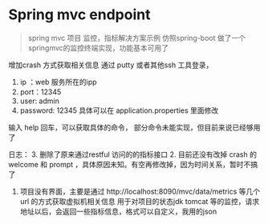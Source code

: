 # Spring mvc endpoint
> spring mvc 项目 监控，指标解决方案示例
仿照spring-boot 做了一个 springmvc的监控终端实现，功能基本可用了

增加crash 方式获取相关信息
通过 putty 或者其他ssh 工具登录，
1. ip ：web 服务所在的ipp
2. port：12345
3. user: admin
4. password: 12345
具体可以在 application.properties 里面修改

输入 help 回车，可以获取具体的命令，
部分命令未能实现，但目前来说已经够用了

日志：
3. 删除了原来通过restful 访问的的指标接口
2. 目前还没有改掉 crash 的welcome 和 prompt ，具体原因未知。有空再修改掉，因为时间关系，暂时不搞了
1. 项目没有界面，主要是通过 http://localhost:8090/mvc/data/metrics 等几个url 的方式获取虚拟机相关信息
用于对项目的状态jdk tomcat 等的监控，请求地址以后，会返回一些指标信息，格式可以自定义，我用的json